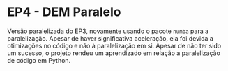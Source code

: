 # EP4 - DEM Paralelo

Versão paralelizada do EP3, novamente usando o pacote `numba` para a paralelização. Apesar de haver significativa aceleração, ela foi devida a otimizações no código e não à paralelização em si. Apesar de não ter sido um sucesso, o projeto rendeu um aprendizado em relação a paralelização de código em Python.